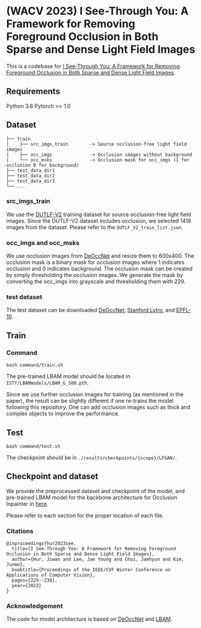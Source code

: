 # (WACV 2023) I See-Through You: A Framework for Removing Foreground Occlusion in Both Sparse and Dense Light Field Images
This is a codebase for [I See-Through You: A Framework for Removing Foreground Occlusion in Both Sparse and Dense Light Field Images](https://openaccess.thecvf.com/content/WACV2023/html/Hur_I_See-Through_You_A_Framework_for_Removing_Foreground_Occlusion_in_WACV_2023_paper.html).

## Requirements
Python 3.6
Pytorch >= 1.0 

## Dataset
```
├── train
|    ├── src_imgs_train        -> Source occlusion-free light field images
|    ├── occ_imgs              -> Occlusion images without background
|    └── occ_msks              -> Occlusion mask for occ_imgs (1 for occlusion 0 for background)
├── test_data_dir1
├── test_data_dir2
├── test_data_dir3
└── ...
```
### src_imgs_train
We use the [DUTLF-V2](https://github.com/DUT-IIAU-OIP-Lab/DUTLF-V2) training dataset for source occlusion-free light field images.
Since the DUTLF-V2 dataset includes occlusion, we selected 1418 images from the dataset.
Please refer to the `DUTLF_V2_train_list.json`.

### occ_imgs and occ_msks
We use occlusion images from [DeOccNet](https://github.com/YingqianWang/DeOccNet) and resize them to 600x400.
The occlusion mask is a binary mask for occlusion images where 1 indicates occlusion and 0 indicates background. 
The occlusion mask can be created by simply thresholding the occlusion images. We generate the mask by converting the occ_imgs into grayscale and thresholding them with 229.

### test dataset
The test dataset can be downloaded [DeOccNet](https://github.com/YingqianWang/DeOccNet), [Stanford Lytro](http://lightfields.stanford.edu/LF2016.html), and [EPFL-10](https://www.epfl.ch/labs/mmspg/downloads/valid/).

## Train
### Command
```
bash command/train.sh
```

<!-- The backbone LBAM model pre-trained on Paris Street View dataset and checkpoint for ISTY can be downloaded from [here](https://drive.google.com/drive/folders/1cAs8gVU16CGlmhvktKhzu6uvH3TF9Q5r?usp=sharing). -->
The pre-trained LBAM model should be located in `ISTY/LBAMmodels/LBAM_G_500.pth`.

Since we use further occlusion images for training (as mentioned in the paper), the result can be slightly different if one re-trains the model following this repository.
One can add occlusion images such as thick and complex objects to improve the performance.

## Test
```
bash command/test.sh
```
The checkpoint should be in `./results/checkpoints/{scope}/LFGAN/`.

## Checkpoint and dataset
We provide the preprocessed dataset and checkpoint of the model, and pre-trained LBAM model for the backbone architecture for Occlusion Inpainter in [here](https://drive.google.com/drive/folders/1cAs8gVU16CGlmhvktKhzu6uvH3TF9Q5r?usp=sharing).

Please refer to each section for the proper location of each file.

### Citations
```
@inproceedings{hur2023see,
  title={I See-Through You: A Framework for Removing Foreground Occlusion in Both Sparse and Dense Light Field Images},
  author={Hur, Jiwan and Lee, Jae Young and Choi, Jaehyun and Kim, Junmo},
  booktitle={Proceedings of the IEEE/CVF Winter Conference on Applications of Computer Vision},
  pages={229--238},
  year={2023}
}
```

### Acknowledgement
The code for model architecture is based on [DeOccNet](https://github.com/YingqianWang/DeOccNet) and [LBAM](https://github.com/Vious/LBAM_Pytorch).

